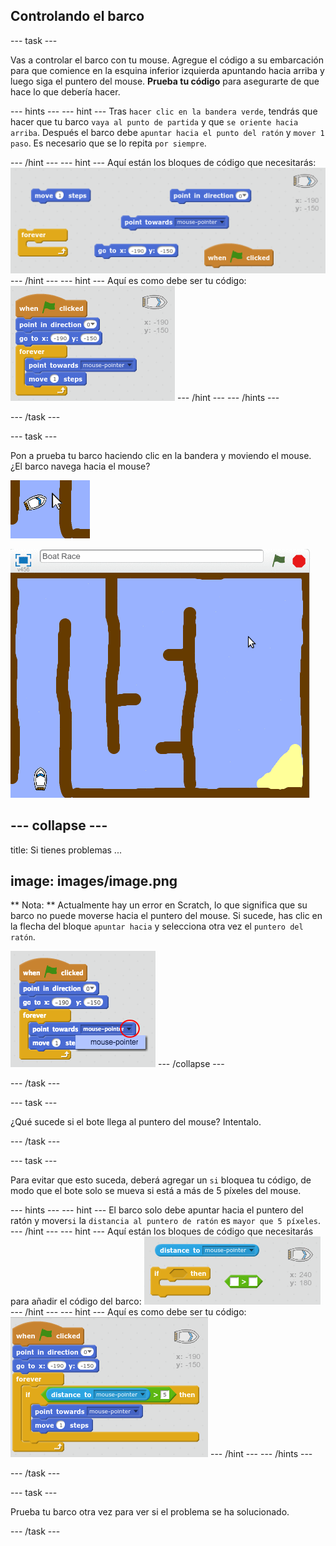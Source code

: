 ## Controlando el barco

\--- task \---

Vas a controlar el barco con tu mouse. Agregue el código a su embarcación para que comience en la esquina inferior izquierda apuntando hacia arriba y luego siga el puntero del mouse. **Prueba tu código** para asegurarte de que hace lo que debería hacer.

\--- hints \--- \--- hint \--- Tras `hacer clic en la bandera verde`, tendrás que hacer que tu barco `vaya al punto de partida` y que `se oriente hacia arriba`. Después el barco debe `apuntar hacia el punto del ratón` y `mover 1 paso`. Es necesario que se lo repita `por siempre`.

\--- /hint \--- \--- hint \--- Aquí están los bloques de código que necesitarás: ![screenshot](images/boat-move-blocks.png) \--- /hint \--- \--- hint \--- Aquí es como debe ser tu código: ![screenshot](images/boat-move-code.png) \--- /hint \--- \--- /hints \---

\--- /task \---

\--- task \---

Pon a prueba tu barco haciendo clic en la bandera y moviendo el mouse. ¿El barco navega hacia el mouse?

![screenshot](images/boat-mouse.png)

![screenshot](images/boat-pointer-test-anim.gif)

## \--- collapse \---

title: Si tienes problemas ...

## image: images/image.png

** Nota: ** Actualmente hay un error en Scratch, lo que significa que su barco no puede moverse hacia el puntero del mouse. Si sucede, has clic en la flecha del bloque `apuntar hacia` y selecciona otra vez el `puntero del ratón`.

![screenshot](images/boat-bug.png) \--- /collapse \---

\--- /task \---

\--- task \---

¿Qué sucede si el bote llega al puntero del mouse? Intentalo.

\--- /task \---

\--- task \---

Para evitar que esto suceda, deberá agregar un ` si ` bloquea tu código, de modo que el bote solo se mueva si está a más de 5 píxeles del mouse.

\--- hints \--- \--- hint \--- El barco solo debe apuntar hacia el puntero del ratón y mover`si` la `distancia al puntero de ratón` es `mayor que 5 píxeles`. \--- /hint \--- \--- hint \--- Aquí están los bloques de código que necesitarás para añadir el código del barco: ![screenshot](images/boat-pointer-blocks.png) \--- /hint \--- \--- hint \--- Aquí es como debe ser tu código: ![screenshot](images/boat-pointer-code.png) \--- /hint \--- \--- /hints \---

\--- /task \---

\--- task \---

Prueba tu barco otra vez para ver si el problema se ha solucionado.

\--- /task \---